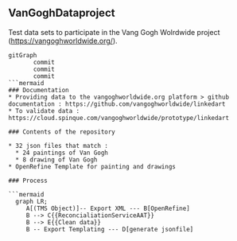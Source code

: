 ## VanGoghDataproject

Test data sets to participate in the Vang Gogh Wolrdwide project (https://vangoghworldwide.org/).
```
gitGraph
       commit
       commit
       commit
```mermaid
### Documentation 
* Providing data to the vangoghworldwide.org platform > github documentation : https://github.com/vangoghworldwide/linkedart
* To validate data : https://cloud.spinque.com/vangoghworldwide/prototype/linkedart

### Contents of the repository  

* 32 json files that match :
  * 24 paintings of Van Gogh
  * 8 drawing of Van Gogh
* OpenRefine Template for painting and drawings

### Process 

```mermaid
  graph LR;
     A[(TMS Object)]-- Export XML --- B[OpenRefine]
     B --> C{{ReconcialiationServiceAAT}}
     B --> E{{Clean data}}
     B -- Export Templating --- D[generate jsonfile]
```

